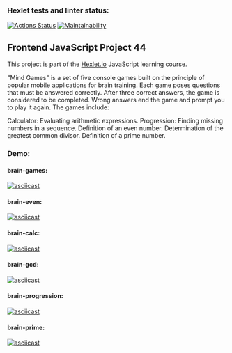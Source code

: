 ### Hexlet tests and linter status:
[![Actions Status](https://github.com/anik1ng/frontend-project-44/actions/workflows/hexlet-check.yml/badge.svg)](https://github.com/anik1ng/frontend-project-44/actions)
[![Maintainability](https://api.codeclimate.com/v1/badges/7003ed557e9b5edf3b92/maintainability)](https://codeclimate.com/github/anik1ng/frontend-project-44/maintainability)

## Frontend JavaScript Project 44
This project is part of the [Hexlet.io](https://hexlet.io) JavaScript learning course.

"Mind Games" is a set of five console games built on the principle of popular mobile applications for brain training. Each game poses questions that must be answered correctly. After three correct answers, the game is considered to be completed. Wrong answers end the game and prompt you to play it again. The games include:

Calculator: Evaluating arithmetic expressions.
Progression: Finding missing numbers in a sequence.
Definition of an even number.
Determination of the greatest common divisor.
Definition of a prime number.


### Demo:

#### brain-games:
[![asciicast](https://asciinema.org/a/0uFNjysCx0Mxmaq7g58sUuH1b.svg)](https://asciinema.org/a/0uFNjysCx0Mxmaq7g58sUuH1b)

#### brain-even:
[![asciicast](https://asciinema.org/a/uO33mA2ZOHUijRMNFvleBQEIF.svg)](https://asciinema.org/a/uO33mA2ZOHUijRMNFvleBQEIF)

#### brain-calc:
[![asciicast](https://asciinema.org/a/650436.svg)](https://asciinema.org/a/650436)

#### brain-gcd:
[![asciicast](https://asciinema.org/a/650440.svg)](https://asciinema.org/a/650440)

#### brain-progression:
[![asciicast](https://asciinema.org/a/LaFNVC0Ig8IXHfY4Vx7chFXE4.svg)](https://asciinema.org/a/LaFNVC0Ig8IXHfY4Vx7chFXE4)

#### brain-prime:
[![asciicast](https://asciinema.org/a/650602.svg)](https://asciinema.org/a/650602)